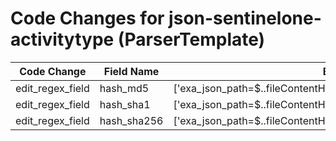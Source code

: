# Code Changes for json-sentinelone-activitytype (ParserTemplate)

| Code Change | Field Name | Before | After |
|-------------|------------|--------|-------|
| edit_regex_field | hash_md5 | ['exa_json_path=$..fileContentHash,exa_regex=^(({hash_md5}\w{32})|({hash_sha1}\w{40})|({hash_sha256}\w{64}))$'] | ['exa_json_path=$..fileContentHash,exa_regex=^(({hash_sha256}\w{64})|({hash_sha1}\w{40})|({hash_md5}\w{32}))$'] |
| edit_regex_field | hash_sha1 | ['exa_json_path=$..fileContentHash,exa_regex=^(({hash_md5}\w{32})|({hash_sha1}\w{40})|({hash_sha256}\w{64}))$'] | ['exa_json_path=$..fileContentHash,exa_regex=^(({hash_sha256}\w{64})|({hash_sha1}\w{40})|({hash_md5}\w{32}))$'] |
| edit_regex_field | hash_sha256 | ['exa_json_path=$..fileContentHash,exa_regex=^(({hash_md5}\w{32})|({hash_sha1}\w{40})|({hash_sha256}\w{64}))$'] | ['exa_json_path=$..fileContentHash,exa_regex=^(({hash_sha256}\w{64})|({hash_sha1}\w{40})|({hash_md5}\w{32}))$'] |